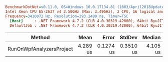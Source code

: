 ``` ini

BenchmarkDotNet=v0.11.0, OS=Windows 10.0.17134.81 (1803/April2018Update/Redstone4)
Intel Xeon CPU E5-2637 v4 3.50GHz (Max: 3.49GHz), 2 CPU, 16 logical and 8 physical cores
Frequency=3410072 Hz, Resolution=293.2489 ns, Timer=TSC
  [Host]     : .NET Framework 4.7.2 (CLR 4.0.30319.42000), 64bit RyuJIT-v4.7.3110.0
  DefaultJob : .NET Framework 4.7.2 (CLR 4.0.30319.42000), 64bit RyuJIT-v4.7.3110.0


```
|                   Method |     Mean |     Error |    StdDev |   Median | Allocated |
|------------------------- |---------:|----------:|----------:|---------:|----------:|
| RunOnWpfAnalyzersProject | 4.289 us | 0.1274 us | 0.3510 us | 4.105 us |       0 B |
